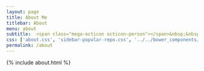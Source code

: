 ```yaml
---
layout: page
title: About Me
titlebar: About
menu: about
subtitle:  <span class="mega-octicon octicon-person"></span>&nbsp;&nbsp; 一个曾经只会打铁的程序员         
css: ['about.css', 'sidebar-popular-repo.css', '../../bower_components/flag-icon-css/css/flag-icon.min.css']
permalink: /about
---
```


{% include about.html %}


